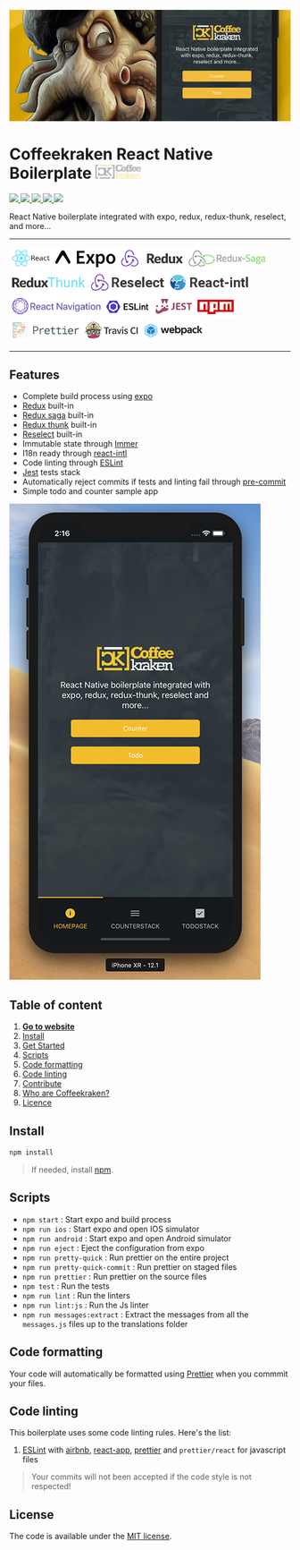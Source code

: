 ![Coffeekraken HTML Boilerplate](/.resources/doc-header.jpg)

# Coffeekraken React Native Boilerplate <img src="/.resources/coffeekraken-logo.jpg" height="25px" />

<p>
	<!-- <a href="https://travis-ci.org/coffeekraken/react-native-boilerplate">
		<img src="https://img.shields.io/travis/coffeekraken/reac-nativet-boilerplate.svg?style=flat-square" />
	</a> -->
	<!-- <a href="https://www.npmjs.com/package/{package-name}">
		<img src="https://img.shields.io/npm/v/{package-name}.svg?style=flat-square" />
	</a> -->
	<!-- <a href="https://github.com/coffeekraken/react-native-boilerplate/blob/master/LICENSE.txt">
		<img src="https://img.shields.io/npm/l/{package-name}.svg?style=flat-square" />
	</a> -->
	<!-- <a href="https://github.com/coffeekraken/react-native-boilerplate">
		<img src="https://img.shields.io/npm/dt/{package-name}.svg?style=flat-square" />
	</a>
	<a href="https://github.com/coffeekraken/react-native-boilerplate">
		<img src="https://img.shields.io/github/forks/coffeekraken/reac-nativet-boilerplate.svg?style=social&label=Fork&style=flat-square" />
	</a>
	<a href="https://github.com/coffeekraken/react-native-boilerplate">
		<img src="https://img.shields.io/github/stars/coffeekraken/reac-nativet-boilerplate.svg?style=social&label=Star&style=flat-square" />
	</a>-->
  <a href="https://github.com/coffeekraken/react-native-boilerplate">
    <img src="https://img.shields.io/david/coffeekraken/reac-nativet-boilerplate.svg?style=flat-square" />
  </a>
  <a href="https://github.com/coffeekraken/react-native-boilerplate">
    <img src="https://img.shields.io/david/dev/coffeekraken/reac-nativet-boilerplate.svg?style=flat-square" />
  </a>
  <a href="https://github.com/Coffeekraken/react-native-boilerplate/blob/master/LICENSE.txt">
    <img src="https://img.shields.io/github/license/mashape/apistatus.svg?style=flat-square" />
  </a>
	<a href="https://twitter.com/coffeekrakenio">
		<img src="https://img.shields.io/twitter/url/http/coffeekrakenio.svg?style=social&style=flat-square" />
	</a>
	<a href="https://coffeekraken.io">
		<img src="https://img.shields.io/twitter/url/http/shields.io.svg?style=flat-square&label=https://coffeekraken.io&colorB=f2bc2b&style=flat-square" />
	</a>
</p>

<p class="lead">React Native boilerplate integrated with expo, redux, redux-thunk, reselect, and more...</p>

---

<img src="/.resources/react.png" title="React" height="40px" /><img src="/.resources/expo.png" title="Expo" height="40px" /><img src="/.resources/redux.png" title="Redux" height="40px" /><img src="/.resources/redux-saga.png" title="Redux Saga" height="40px" /><img src="/.resources/thunk.png" title="Redux Thunk" height="40px" /><img src="/.resources/reselect.png" title="Redux Reselect" height="40px" /><img src="/.resources/react-intl.png" title="React intl" height="40px" /><img src="/.resources/react-navigation.png" title="React navigation" height="40px" /><img src="/.resources/eslint.png" title="ESLint" height="40px" /><img src="/.resources/jest.png" title="Jest" height="40px" /><img src="/.resources/npm.png" title="NPM" height="40px" />
<img src="/.resources/prettier.png" title="Prettier" height="40px" /><img src="/.resources/travisci.png" title="Travis CI" height="40px" /><img src="/.resources/webpack.png" title="Webpack" height="40px" />

---

## Features

- Complete build process using [expo](https://expo.io/)
- [Redux](https://redux.js.org/) built-in
- [Redux saga](https://github.com/redux-saga/redux-saga) built-in
- [Redux thunk](https://github.com/reduxjs/redux-thunk) built-in
- [Reselect](https://github.com/reduxjs/reselect) built-in
- Immutable state through [Immer](https://github.com/mweststrate/immer)
- I18n ready through [react-intl](https://github.com/yahoo/react-intl)
- Code linting through [ESLint](https://eslint.org/)
- [Jest](https://jestjs.io/) tests stack
- Automatically reject commits if tests and linting fail through [pre-commit](https://www.npmjs.com/package/pre-commit)
- Simple todo and counter sample app

![Coffeekraken React Native Boilerplate](/.resources/app-preview-ios.png)

## Table of content

1. **[Go to website](https://coffeekraken.io)**
2. [Install](#readme-install)
3. [Get Started](#readme-get-started)
4. [Scripts](#readme-scripts)
5. [Code formatting](#readme-code-formatting)
6. [Code linting](#readme-code-linting)
7. [Contribute](https://github.com/Coffeekraken/coffeekraken/blob/master/contribute.md)
8. [Who are Coffeekraken?](https://github.com/Coffeekraken/coffeekraken/blob/master/who-are-we.md)
9. [Licence](#readme-license)

<a name="readme-install"></a>

## Install

```sh
npm install
```

> If needed, install [npm](https://www.npmjs.com/get-npm).

<a id="readme-scripts"></a>

## Scripts

- `npm start` : Start expo and build process
- `npm run ios` : Start expo and open IOS simulator
- `npm run android` : Start expo and open Android simulator
- `npm run eject` : Eject the configuration from expo
- `npm run pretty-quick` : Run prettier on the entire project
- `npm run pretty-quick-commit` : Run prettier on staged files
- `npm run prettier` : Run prettier on the source files
- `npm test` : Run the tests
- `npm run lint` : Run the linters
- `npm run lint:js` : Run the Js linter
- `npm run messages:extract` : Extract the messages from all the `messages.js` files up to the translations folder

<a id="readme-code-formatting"></a>

## Code formatting

Your code will automatically be formatted using [Prettier](https://prettier.io/) when you commmit your files.

<a id="readme-code-linting"></a>

## Code linting

This boilerplate uses some code linting rules. Here's the list:

1. [ESLint](https://eslint.org/) with [airbnb](https://www.npmjs.com/package/eslint-config-airbnb), [react-app](https://www.npmjs.com/package/eslint-config-react-app), [prettier](https://github.com/prettier/eslint-config-prettier) and `prettier/react` for javascript files

> Your commits will not been accepted if the code style is not respected!

<a name="readme-license"></a>

## License

The code is available under the [MIT license](LICENSE.txt).
